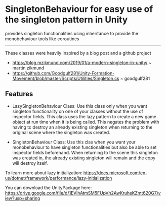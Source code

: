 # SingletonBehaviour for easy use of the singleton pattern in Unity

provides singleton functionalities using inheritance to provide the monobehaviour tools like coroutines

------------------------------

These classes were heavily inspired by a blog post and a github project

- https://blog.mzikmund.com/2019/01/a-modern-singleton-in-unity/ ~ martin zikmund
- https://github.com/Goodgulf281/Unity-Formation-Movement/blob/master/Scripts/Utilities/Singleton.cs ~ goodgulf281

## Features

- LazySingletonBehaviour Class: Use this class only when you want singleton functionality on one of your classes without the use of inspector fields. This 
class uses the lazy pattern to create a new game object at run time when it is being called. This negates the problem with having to destroy an 
already existing singleton when returning to the original scene where the singleton was created. 

- SingletonBehaviour Class: Use this clas when you want your monobehaviour to have singleton functionalities but also be able to set inspector fields 
beforehand. When returning to the scene this singleton was created in, the already existing singleton will remain and the copy will destroy itself. 

To learn more about lazy initialization:
https://docs.microsoft.com/en-us/dotnet/framework/performance/lazy-initialization 

You can download the UnityPackage here: https://drive.google.com/file/d/1EVlhAtmSM5FUpVh2AwKruheKZmt620G7/view?usp=sharing
